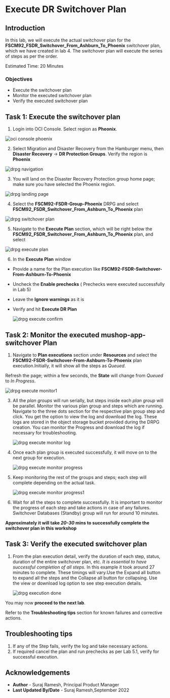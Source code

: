 # Execute DR Switchover Plan

## Introduction

In this lab, we will execute the actual switchover plan for the **FSCM92\_FSDR\_Switchover\_From\_Ashburn\_To\_Phoenix** switchover plan, which we have created in lab 4. The switchover plan will execute the series of steps as per the order.

Estimated Time: 20 Minutes

### Objectives

- Execute the switchover plan
- Monitor the executed switchover plan
- Verify the executed switchover plan

## Task 1: Execute the switchover plan

1. Login into OCI Console. Select region as **Pheonix**.

  ![oci console phoenix](./images/phoenix-region.png)

2. Select Migration and Disaster Recovery from the Hamburger menu, then **Disaster Recovery** -> **DR Protection Groups**. Verify the region is **Phoenix**

  ![drpg navigation](./images/phoenix-drpgpage.png)

3. You will land on the Disaster Recovery Protection group home page; make sure you have selected the Phoenix region.

  ![drpg landing page](./images/phoenix-drpg.png)

4. Select the **FSCM92-FSDR-Group-Phoenix** DRPG and select **FSCM92\_FSDR\_Switchover\_From\_Ashburn\_To\_Phoenix** plan

  ![drpg switchover plan](./images/phoenix-sw-plan.png)

5. Navigate to the **Execute Plan** section, which will be right below the **FSCM92\_FSDR\_Switchover\_From\_Ashburn\_To\_Phoenix** plan, and select

  ![drpg execute plan](./images/phoenix-execute-plan.png)

6. In the **Execute Plan** window

- Provide a name for the Plan execution like **FSCM92-FSDR-Switchover-From-Ashburn-To-Phoenix**
- Uncheck the **Enable prechecks**  (  Prechecks were executed successfully in Lab 5)
- Leave the **Ignore warnings** as it is
- Verify and hit **Execute DR Plan**

  ![drpg execute confirm](./images/phoenix-execute-run-1.png)

## Task 2: Monitor the executed mushop-app-switchover Plan

1. Navigate to **Plan executions** section under **Resources** and select the **FSCM92-FSDR-Switchover-From-Ashburn-To-Phoenix** plan execution.Initially, it will show all the steps as *Queued*.

  Refresh the page; within a few seconds, the **State** will change from *Queued* to *In Progress*.

  ![drpg execute monitor1](./images/phoenix-execute-inprogress.png)

3. All the *plan groups* will run serially, but steps inside each *plan group* will be parallel. Monitor the various plan group and steps which are running. Navigate to the three dots section for the respective plan group step and click. You get the option to view the log and download the log. These logs are stored in the object storage bucket provided during the DRPG creation. You can monitor the Progress and download the log if necessary for troubleshooting.

   ![drpg execute monitor log](./images/phoenix-execute-viewlog.png)

5. Once each plan group is executed successfully, it will move on to the next group for execution. 

   ![drpg execute monitor progress](./images/phoenix-execute-moving.png)

6. Keep monitoring the rest of the groups and steps; each step will complete depending on the actual task.

   ![drpg execute monitor progress1 ](./images/phoenix-execute-moving1.png)

7. Wait for all the steps to complete successfully.  It is important to monitor the progress of each step and take actions in case of any failures.  Switchover Databases (Standby) group will run for around 10 minutes. 

**Approximately it will take *20-30* mins to successfully complete the switchover plan in this workshop**

## Task 3: Verify the executed switchover plan

1. From the plan execution detail, verify the duration of each step, status, duration of the entire switchover plan, etc. *It is essential to have successful completion of all steps*. In this example it took around 27 minutes to complete. These timings will vary.Use the Expand all button to expand all the steps and the Collapse all button for collapsing. Use the view or download log option to see step execution details.

      ![drpg execution done](./images/phoenix-execute-done.png)

You may now **proceed to the next lab**.

Refer to the **Troubleshooting tips** section for known failures and corrective actions.

## Troubleshooting tips

1. If any of the Step fails, verify the log and take necessary actions.
2. If required cancel the plan and run prechecks as per Lab 5.1, verify for successful execution.


## Acknowledgements

- **Author** -  Suraj Ramesh, Principal Product Manager
- **Last Updated By/Date** -  Suraj Ramesh,September 2022
